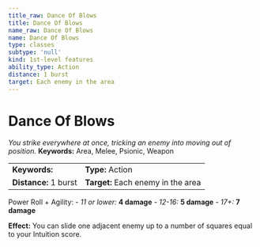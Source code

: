 ```yaml
---
title_raw: Dance Of Blows
title: Dance Of Blows
name_raw: Dance Of Blows
name: Dance Of Blows
type: classes
subtype: 'null'
kind: 1st-level features
ability_type: Action
distance: 1 burst
target: Each enemy in the area
---
```


# Dance Of Blows

*You strike everywhere at once, tricking an enemy into moving out of position.* **Keywords:** Area, Melee, Psionic, Weapon

|                       |                                    |
| :-------------------- | :--------------------------------- |
| **Keywords:**         | **Type:** Action                   |
| **Distance:** 1 burst | **Target:** Each enemy in the area |

Power Roll + Agility: - *11 or lower:* **4 damage** - *12-16:* **5 damage** - *17+:* **7 damage**

**Effect:** You can slide one adjacent enemy up to a number of squares equal to your Intuition score.
